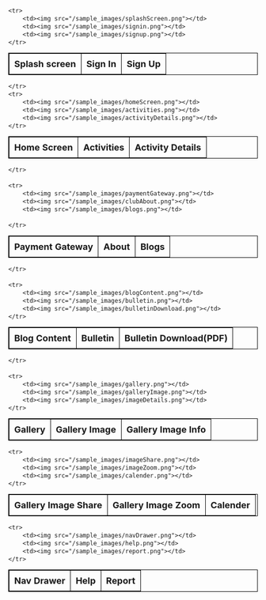 <style>
    table,
    th,
    td {
        border: 1px solid black;
        border-collapse: collapse;
    }

    th {
        font-size: 18px;
        padding: 10px;
    }

    img {
        width: 240px;
        height: 480px;
        padding: 15px;
    }
</style>

<table style="text-align: center;">
    <tr>
        <th>Splash screen</th>
        <th>Sign In</th>
        <th>Sign Up</th>
    </tr>

    <tr>
        <td><img src="/sample_images/splashScreen.png"></td>
        <td><img src="/sample_images/signin.png"></td>
        <td><img src="/sample_images/signup.png"></td>
    </tr>
</table>


<table>
    <tr>
        <th>Home Screen</th>
        <th>Activities</th>
        <th>Activity Details</th>

    </tr>
    <tr>
        <td><img src="/sample_images/homeScreen.png"></td>
        <td><img src="/sample_images/activities.png"></td>
        <td><img src="/sample_images/activityDetails.png"></td>
    </tr>
</table>


<table>
    <tr>
        <th>Payment Gateway</th>
        <th>About</th>
        <th>Blogs</th>

    </tr>

    <tr>
        <td><img src="/sample_images/paymentGateway.png"></td>
        <td><img src="/sample_images/clubAbout.png"></td>
        <td><img src="/sample_images/blogs.png"></td>

    </tr>
</table>


<table>
    <tr>
        <th>Blog Content</th>
        <th>Bulletin</th>
        <th>Bulletin Download(PDF)</th>

    </tr>

    <tr>
        <td><img src="/sample_images/blogContent.png"></td>
        <td><img src="/sample_images/bulletin.png"></td>
        <td><img src="/sample_images/bulletinDownload.png"></td>
    </tr>
</table>


<table>
    <tr>
        <th>Gallery</th>
        <th>Gallery Image</th>
        <th>Gallery Image Info</th>

    </tr>

    <tr>
        <td><img src="/sample_images/gallery.png"></td>
        <td><img src="/sample_images/galleryImage.png"></td>
        <td><img src="/sample_images/imageDetails.png"></td>
    </tr>
</table>


<table>
    <tr>
        <th>Gallery Image Share</th>
        <th>Gallery Image Zoom</th>
        <th>Calender</th>
    </tr>

    <tr>
        <td><img src="/sample_images/imageShare.png"></td>
        <td><img src="/sample_images/imageZoom.png"></td>
        <td><img src="/sample_images/calender.png"></td>
    </tr>
</table>


<table>
    <tr>
        <th>Nav Drawer</th>
        <th>Help</th>
        <th>Report</th>
    </tr>

    <tr>
        <td><img src="/sample_images/navDrawer.png"></td>
        <td><img src="/sample_images/help.png"></td>
        <td><img src="/sample_images/report.png"></td>
    </tr>
</table>
